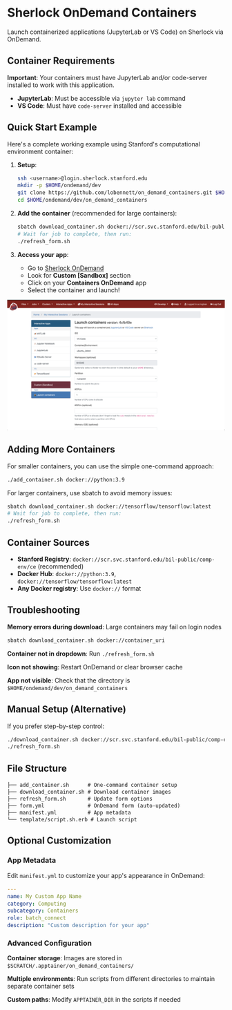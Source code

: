 # Sherlock OnDemand Containers

Launch containerized applications (JupyterLab or VS Code) on Sherlock via OnDemand.

## Container Requirements

**Important**: Your containers must have JupyterLab and/or code-server installed to work with this application.

- **JupyterLab**: Must be accessible via `jupyter lab` command
- **VS Code**: Must have `code-server` installed and accessible

## Quick Start Example

Here's a complete working example using Stanford's computational environment container:

1. **Setup**:
   ```bash
   ssh <username>@login.sherlock.stanford.edu
   mkdir -p $HOME/ondemand/dev 
   git clone https://github.com/lobennett/on_demand_containers.git $HOME/ondemand/dev/on_demand_containers
   cd $HOME/ondemand/dev/on_demand_containers
   ```

2. **Add the container** (recommended for large containers):
   ```bash
   sbatch download_container.sh docker://scr.svc.stanford.edu/bil-public/comp-env/ce
   # Wait for job to complete, then run:
   ./refresh_form.sh
   ```

3. **Access your app**:
   - Go to [Sherlock OnDemand](https://ondemand.sherlock.stanford.edu/pun/sys/dashboard/batch_connect/sessions)
   - Look for **Custom [Sandbox]** section
   - Click on your **Containers OnDemand** app
   - Select the container and launch!

![OnDemand Interface](public/ondemand_interface.png)

## Adding More Containers

For smaller containers, you can use the simple one-command approach:
```bash
./add_container.sh docker://python:3.9
```

For larger containers, use sbatch to avoid memory issues:
```bash
sbatch download_container.sh docker://tensorflow/tensorflow:latest
# Wait for job to complete, then run:
./refresh_form.sh
```

## Container Sources

- **Stanford Registry**: `docker://scr.svc.stanford.edu/bil-public/comp-env/ce` (recommended)
- **Docker Hub**: `docker://python:3.9`, `docker://tensorflow/tensorflow:latest`
- **Any Docker registry**: Use `docker://` format

## Troubleshooting

**Memory errors during download**: Large containers may fail on login nodes
```bash
sbatch download_container.sh docker://container_uri
```

**Container not in dropdown**: Run `./refresh_form.sh`

**Icon not showing**: Restart OnDemand or clear browser cache

**App not visible**: Check that the directory is `$HOME/ondemand/dev/on_demand_containers`

## Manual Setup (Alternative)

If you prefer step-by-step control:
```bash
./download_container.sh docker://scr.svc.stanford.edu/bil-public/comp-env/ce  # Download container
./refresh_form.sh                                                             # Update form options
```

## File Structure

```
├── add_container.sh      # One-command container setup
├── download_container.sh # Download container images  
├── refresh_form.sh       # Update form options
├── form.yml              # OnDemand form (auto-updated)
├── manifest.yml          # App metadata
└── template/script.sh.erb # Launch script
```

## Optional Customization

### App Metadata

Edit `manifest.yml` to customize your app's appearance in OnDemand:

```yml
---
name: My Custom App Name
category: Computing
subcategory: Containers
role: batch_connect
description: "Custom description for your app"
```

### Advanced Configuration

**Container storage**: Images are stored in `$SCRATCH/.apptainer/on_demand_containers/`

**Multiple environments**: Run scripts from different directories to maintain separate container sets

**Custom paths**: Modify `APPTAINER_DIR` in the scripts if needed